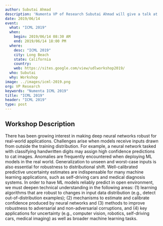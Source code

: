 ```yaml
---
author: Subutai Ahmad
description: 'Numenta VP of Research Subutai Ahmad will give a talk at the "Uncertainty & Robustness in Deep Learning" workshop on Friday June 14 at ICML 2019 in Long Beach, California. He will also present a poster on the same topic.'
date: 2019/06/14
event:
  what: "ICML 2019"
  when:
    begin: 2019/06/14 08:30 AM
    end: 2019/06/14 18:00 PM
  where:
    desc: "ICML 2019"
    city: Long Beach
    state: California
    country:
    web: https://sites.google.com/view/udlworkshop2019/
  who: Subutai
  why: Workshop
image: ../images/icml-2019.png
org: VP Research
keywords: "Numenta ICML 2019"
title: "ICML 2019"
header: "ICML 2019"
type: post
---
```

## Workshop Description

There has been growing interest in making deep neural networks robust for real-world applications. Challenges arise when models receive inputs drawn from outside the training distribution. For example, a neural network tasked with classifying handwritten digits may assign high confidence predictions to cat images. Anomalies are frequently encountered when deploying ML models in the real world. Generalization to unseen and worst-case inputs is also essential for robustness to distributional shift. Well-calibrated predictive uncertainty estimates are indispensable for many machine learning applications, such as self-driving cars and medical diagnosis systems. In order to have ML models reliably predict in open environment, we must deepen technical understanding in the following areas: (1) learning algorithms that are robust to changes in input data distribution (e.g., detect out-of-distribution examples); (2) mechanisms to estimate and calibrate confidence produced by neural networks and (3) methods to improve robustness to adversarial and non-adversarial corruptions, and (4) key applications for uncertainty (e.g., computer vision, robotics, self-driving cars, medical imaging) as well as broader machine learning tasks.
